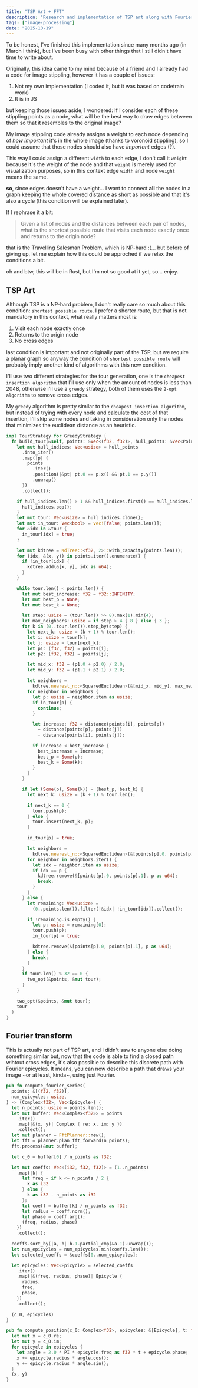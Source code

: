 ```yaml
---
title: "TSP Art + FFT"
description: "Research and implementation of TSP art along with Fourier epicycles"
tags: ["image-processing"]
date: "2025-10-19"
---
```


To be honest, I've finished this implementation since many months ago (in March I think), but I've been busy with other things that I still didn't have time to write about.

Originally, this idea came to my mind because of a friend and I already had a code for image stippling, however it has a couple of issues:

1. Not my own implementation (I coded it, but it was based on codetrain work)
2. It is in JS

but keeping those issues aside, I wondered: If I consider each of these stippling points as a node, what will be the best way to draw edges between them so that it resembles to the original image?

My image stippling code already assigns a weight to each node depending of *how important* it's in the whole image (thanks to voronoid stippling), so I could assume that those nodes should also have *important* edges (?).

This way I could assign a different `width` to each edge, I don't call it `weight` because it's the weight of the node and that `weight` is merely used for visualization purposes, so in this context edge `width` and node `weight` means the same.

**so**, since edges doesn't have a weight... I want to connect **all** the nodes in a graph keeping the whole covered distance as short as possible and that it's also a cycle (this condition will be explained later).

If I rephrase it a bit:

>Given a list of nodes and the distances between each pair of nodes, what is the shortest possible route that visits each node exactly once and returns to the origin node?

that is the Travelling Salesman Problem, which is NP-hard :(... but before of giving up, let me explain how this could be approched if we relax the conditions a bit.

oh and btw, this will be in Rust, but I'm not so good at it yet, so... enjoy.

## TSP Art

Although TSP is a NP-hard problem, I don't really care so much about this condition: `shortest possible route`. I prefer a shorter route, but that is not mandatory in this context, what really matters most is:

1. Visit each node exactly once
2. Returns to the origin node
3. No cross edges

last condition is important and not originally part of the TSP, but we require a planar graph so anyway the condition of `shortest possible route` will probably imply another kind of algorithms with this new condition.

I'll use two different strategies for the tour generation, one is the `cheapest insertion algorithm` that I'll use only when the amount of nodes is less than 2048, otherwise I'll use a `greedy` strategy, both of them uses the `2-opt algorithm` to remove cross edges.

My `greedy` algorithm is pretty similar to the `cheapest insertion algorithm`, but instead of trying with every node and calculate the cost of that insertion, I'll skip some nodes and taking in consideration 
only the nodes that minimizes the euclidean distance as an heuristic.

```rust
impl TourStrategy for GreedyStrategy {
  fn build_tour(&self, points: &Vec<(f32, f32)>, hull_points: &Vec<Point<f32>>) -> Vec<usize> {
    let mut hull_indices: Vec<usize> = hull_points
      .into_iter()
      .map(|p| {
        points
          .iter()
          .position(|&pt| pt.0 == p.x() && pt.1 == p.y())
          .unwrap()
      })
      .collect();

    if hull_indices.len() > 1 && hull_indices.first() == hull_indices.last() {
      hull_indices.pop();
    }
    let mut tour: Vec<usize> = hull_indices.clone();
    let mut in_tour: Vec<bool> = vec![false; points.len()];
    for &idx in &tour {
      in_tour[idx] = true;
    }

    let mut kdtree = KdTree::<f32, 2>::with_capacity(points.len());
    for (idx, &(x, y)) in points.iter().enumerate() {
      if !in_tour[idx] {
        kdtree.add(&[x, y], idx as u64);
      }
    }

    while tour.len() < points.len() {
      let mut best_increase: f32 = f32::INFINITY;
      let mut best_p = None;
      let mut best_k = None;

      let step: usize = (tour.len() >> 8).max(1).min(4);
      let max_neighbors: usize = if step > 4 { 8 } else { 3 };
      for k in (0..tour.len()).step_by(step) {
        let next_k: usize = (k + 1) % tour.len();
        let i: usize = tour[k];
        let j: usize = tour[next_k];
        let p1: (f32, f32) = points[i];
        let p2: (f32, f32) = points[j];

        let mid_x: f32 = (p1.0 + p2.0) / 2.0;
        let mid_y: f32 = (p1.1 + p2.1) / 2.0;

        let neighbors =
          kdtree.nearest_n::<SquaredEuclidean>(&[mid_x, mid_y], max_neighbors);
        for neighbor in neighbors {
          let p: usize = neighbor.item as usize;
          if in_tour[p] {
            continue;
          }

          let increase: f32 = distance(points[i], points[p])
            + distance(points[p], points[j])
            - distance(points[i], points[j]);

          if increase < best_increase {
            best_increase = increase;
            best_p = Some(p);
            best_k = Some(k);
          }
        }
      }

      if let (Some(p), Some(k)) = (best_p, best_k) {
        let next_k: usize = (k + 1) % tour.len();

        if next_k == 0 {
          tour.push(p);
        } else {
          tour.insert(next_k, p);
        }

        in_tour[p] = true;

        let neighbors =
          kdtree.nearest_n::<SquaredEuclidean>(&[points[p].0, points[p].1], 1);
        for neighbor in neighbors.iter() {
          let idx = neighbor.item as usize;
          if idx == p {
            kdtree.remove(&[points[p].0, points[p].1], p as u64);
            break;
          }
        }
      } else {
        let remaining: Vec<usize> =
          (0..points.len()).filter(|&idx| !in_tour[idx]).collect();

        if !remaining.is_empty() {
          let p: usize = remaining[0];
          tour.push(p);
          in_tour[p] = true;

          kdtree.remove(&[points[p].0, points[p].1], p as u64);
        } else {
          break;
        }
      }
      if tour.len() % 32 == 0 {
        two_opt(&points, &mut tour);
      }
    }

    two_opt(&points, &mut tour);
    tour
  }
}
```

## Fourier transform

This is actually not part of TSP art, and I didn't saw to anyone else doing something similar but, now that the code is able to find a closed path wihtout cross edges, it's also possible to describe this discrete path with Fourier epicycles. It means, you can now describe a path that draws your image ~or at least, kinda~, using just Fourier.

```rust
pub fn compute_fourier_series(
  points: &[(f32, f32)],
  num_epicycles: usize,
) -> (Complex<f32>, Vec<Epicycle>) {
  let n_points: usize = points.len();
  let mut buffer: Vec<Complex<f32>> = points
    .iter()
    .map(|&(x, y)| Complex { re: x, im: y })
    .collect();
  let mut planner = FftPlanner::new();
  let fft = planner.plan_fft_forward(n_points);
  fft.process(&mut buffer);

  let c_0 = buffer[0] / n_points as f32;

  let mut coeffs: Vec<(i32, f32, f32)> = (1..n_points)
    .map(|k| {
      let freq = if k <= n_points / 2 {
        k as i32
      } else {
        k as i32 - n_points as i32
      };
      let coeff = buffer[k] / n_points as f32;
      let radius = coeff.norm();
      let phase = coeff.arg();
      (freq, radius, phase)
    })
    .collect();

  coeffs.sort_by(|a, b| b.1.partial_cmp(&a.1).unwrap());
  let num_epicycles = num_epicycles.min(coeffs.len());
  let selected_coeffs = &coeffs[0..num_epicycles];

  let epicycles: Vec<Epicycle> = selected_coeffs
    .iter()
    .map(|&(freq, radius, phase)| Epicycle {
      radius,
      freq,
      phase,
    })
    .collect();

  (c_0, epicycles)
}

pub fn compute_position(c_0: Complex<f32>, epicycles: &[Epicycle], t: f32) -> (f32, f32) {
  let mut x = c_0.re;
  let mut y = c_0.im;
  for epicycle in epicycles {
    let angle = 2.0 * PI * epicycle.freq as f32 * t + epicycle.phase;
    x += epicycle.radius * angle.cos();
    y += epicycle.radius * angle.sin();
  }
  (x, y)
}
```
